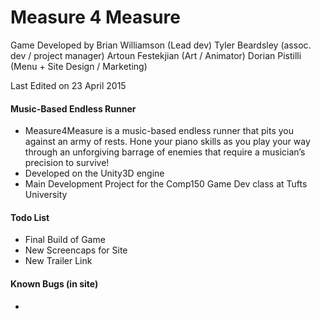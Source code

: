# Measure 4 Measure

Game Developed by Brian Williamson (Lead dev)
                  Tyler Beardsley  (assoc. dev / project manager)
                  Artoun Festekjian (Art / Animator)
                  Dorian Pistilli (Menu + Site Design / Marketing)

Last Edited on 23 April 2015

#### Music-Based Endless Runner
* Measure4Measure is a music-based endless runner that pits you against an army of
  rests. Hone your piano skills as you play your way through an unforgiving barrage of enemies that require a musician’s precision to survive!
* Developed on the Unity3D engine
* Main Development Project for the Comp150 Game Dev class at Tufts University

#### Todo List 
* Final Build of Game
* New Screencaps for Site
* New Trailer Link

#### Known Bugs (in site)
* 
